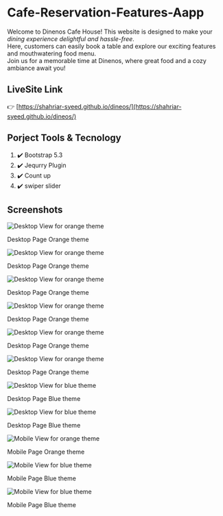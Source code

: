 # Cafe-Reservation-Features-Aapp

<p>
  Welcome to Dinenos Cafe House! This website is designed to make your <em>dining experience delightful and hassle-free</em>. <br>
  Here, customers can easily book a table and explore our exciting features and mouthwatering food menu. <br>
  Join us for a memorable time at Dinenos, where great food and a cozy ambiance await you!
</p>

## LiveSite Link

👉 [https://shahriar-syeed.github.io/dineos/](https://shahriar-syeed.github.io/dineos/)

## Porject Tools & Tecnology

<ol type="none">
  <li>  
  ✔️  Bootstrap 5.3
  </li>
  <li>  
  ✔️ Jequrry Plugin
  </li>
  <li>  
  ✔️ Count up
  </li>
  <li>  
  ✔️ swiper slider 
  </li>
</ol>

## Screenshots

  ![Desktop View for orange theme](https://github.com/Shahriar-Syeed/dineos/tree/main/img/screenshot/descktop-1-orange.png)
  
  <caption>Desktop Page Orange theme</caption>
  
  ![Desktop View for orange theme](https://github.com/Shahriar-Syeed/dineos/tree/main/img/screenshot/descktop-2-orange.png)
  
  <caption>Desktop Page Orange theme</caption>
  
  ![Desktop View for orange theme](https://github.com/Shahriar-Syeed/dineos/tree/main/img/screenshot/descktop-3-orange.png)
  
  <caption>Desktop Page Orange theme</caption>
  
  ![Desktop View for orange theme](https://github.com/Shahriar-Syeed/dineos/tree/main/img/screenshot/descktop-4-orange.png)
  
  <caption>Desktop Page Orange theme</caption>
  
  ![Desktop View for orange theme](https://github.com/Shahriar-Syeed/dineos/tree/main/img/screenshot/descktop-5-orange.png)
  
  <caption>Desktop Page Orange theme</caption>
  
  ![Desktop View for orange theme](https://github.com/Shahriar-Syeed/dineos/tree/main/img/screenshot/descktop-6-orange.png)
  
  <caption>Desktop Page Orange theme</caption>
  
  ![Desktop View for blue theme](https://github.com/Shahriar-Syeed/dineos/tree/main/img/screenshot/descktop-1-blue.png)
  
  <caption>Desktop Page Blue theme</caption>
  
  ![Desktop View for blue theme](https://github.com/Shahriar-Syeed/dineos/tree/main/img/screenshot/descktop-2-blue.png)
  
  <caption>Desktop Page Blue theme</caption>
  
  ![Mobile View for orange theme](https://github.com/Shahriar-Syeed/dineos/tree/main/img/screenshot/mobile-1-orange.png)
  
  <caption>Mobile Page Orange theme</caption>
  
  ![Mobile View for blue theme](https://github.com/Shahriar-Syeed/dineos/tree/main/img/screenshot/mobile-1-blue.png)
  
  <caption>Mobile Page Blue theme</caption>
  
  ![Mobile View for blue theme](https://github.com/Shahriar-Syeed/dineos/tree/main/img/screenshot/mobile-2-blue.png)
  
  <caption>Mobile Page Blue theme</caption>
